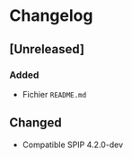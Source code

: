 # Changelog

## [Unreleased]

### Added

- Fichier `README.md`

## Changed

- Compatible SPIP 4.2.0-dev
